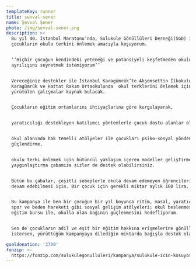 ```yaml
---
templateKey: runner
title: sevval-sener
name: Şevval Şener
photo: /img/sevval-sener.png
description: >+
  Bu yıl 40. İstanbul Maratonu’nda, Sulukule Gönüllüleri Derneği(SGD) için
  çocukların okulu terkini önlemek amacıyla koşuyorum.


  ‘’Hiçbir çocuğun kendindeki yeteneği ve potansiyeli keşfetmeden okuldan
  ayrılışını seyretmek istemiyorum’’


  Vereceğiniz destekler ile İstanbul Karagümrük’te Akşemsettin İlkokulu,
  Karagümrük ve Hattat Rakım Ortaokulunda  okul terklerini önlemek için
  yürütülen çalışmalar kaynak bulacak.


  Çocukların eğitim ortamlarını ihtiyaçlarına göre kurgulayarak,


  yaratıcılığı destekleyen katılımcı yöntemlerle çocuk dostu alanlar oluşturma,


  okul alanında hak temelli atölyeler ile çocukları psiko-sosyal yönden
  güçlendirme,


  okulu terki önlemek için bütüncül yaklaşım içeren modeller geliştirme ve
  yaygınlaştırma çabamıza sizler de destek olabilirsiniz.


  Bütün bu çabalar, çeşitli sebeplerle okula devam edemeyen öğrencilerin okula
  devam edebilmesi için. Bir çocuk için gerekli miktar aylık 100 lira.


  Bu kampanya ile ben bir çocuğun bir yıl boyunca ritim, masal, yaratıcı drama,
  spor ve beden hareketi gibi sosyal gelişim atölyeleri; okul beslenmesi ve
  eğitim bursu ile, okulla olan bağının güçlenmesini hedefliyorum.


  Sen de çocukların adil ve eşit bir eğitim hakkına erişmelerine gönüllü olmak
  istersen, yürüttüğüm kampanyaya dilediğin miktarda bağışla destek olabilirsin.

goaldonation: '2700'
fonzip: >-
  https://fonzip.com/sulukulegonulluleri/kampanya/sulukule-icin-kosuyorum--okulu-terki-onluyorum-41
---
```


